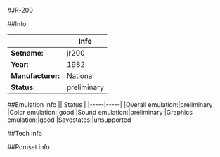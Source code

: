 #JR-200

##Info

||Info|
|-----|-----|
|**Setname:**|jr200
|**Year:**|1982
|**Manufacturer:**|National
|**Status:**|preliminary

##Emulation info
|| Status |
|-----|-----|
|Overall emulation:|preliminary
|Color emulation:|good
|Sound emulation:|preliminary
|Graphics emulation:|good
|Savestates:|unsupported

##Tech info

##Romset info

<!--- START OF EDITED COMMENT DO NOT TOUCH TEXT ABOVE-->
